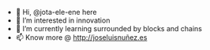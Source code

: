 - 👋 Hi, @jota-ele-ene here
- 👀 I’m interested in innovation
- 🌱 I’m currently learning surrounded by blocks and chains
- 📫 Know more @ http://joseluisnuñez.es

<!---
jota-ele-ene/jota-ele-ene is a ✨ special ✨ repository because its `README.md` (this file) appears on your GitHub profile.
You can click the Preview link to take a look at your changes.
--->
